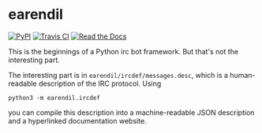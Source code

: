 # earendil

[![PyPI](https://img.shields.io/pypi/v/earendil)](https://pypi.org/project/earendil/)
[![Travis CI](https://img.shields.io/travis/com/agrif/earendil/master)](https://travis-ci.com/agrif/earendil)
[![Read the Docs](https://img.shields.io/readthedocs/earendil-irc/latest)][docs]

 [docs]: https://earendil-irc.readthedocs.io/en/latest/

This is the beginnings of a Python irc bot framework. But that's not
the interesting part.

The interesting part is in `earendil/ircdef/messages.desc`, which is a
human-readable description of the IRC protocol. Using
```{.bash}
python3 -m earendil.ircdef
```
you can compile this description into a machine-readable JSON
description and a hyperlinked documentation website.

